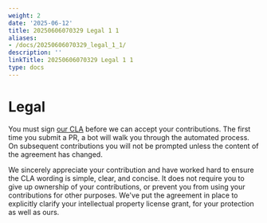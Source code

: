 ```yaml
---
weight: 2
date: '2025-06-12'
title: 20250606070329 Legal 1 1
aliases:
- /docs/20250606070329_legal_1_1/
description: ''
linkTitle: 20250606070329 Legal 1 1
type: docs
---
```


# Legal

You must sign [our CLA](https://gist.github.com/bits-bot/55bdc97a4fdad52d97feb4d6c3d1d618)
before we can accept your contributions. The first time you
submit a PR, a bot will walk you through the automated process. On subsequent
contributions you will not be prompted unless the content of the agreement has
changed.

We sincerely appreciate your contribution and have worked hard to ensure
the CLA wording is simple, clear, and concise. It does not require you to give up
ownership of your contributions, or prevent you from using your contributions for
other purposes. We've put the agreement in place to explicitly clarify your
intellectual property license grant, for your protection as well as ours.
